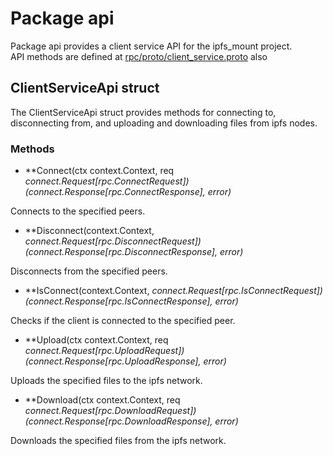 # Package api

Package api provides a client service API for the ipfs_mount project.\
API methods are defined at [rpc/proto/client_service.proto](https://github.com/rabbitprincess/ipfs-mount/blob/main/rpc/proto/client_service.proto) also

## ClientServiceApi struct

The ClientServiceApi struct provides methods for connecting to, disconnecting from, and uploading and downloading files from ipfs nodes.

### Methods

* **Connect(ctx context.Context, req *connect.Request[rpc.ConnectRequest]) (*connect.Response[rpc.ConnectResponse], error)**

Connects to the specified peers.

* **Disconnect(context.Context, *connect.Request[rpc.DisconnectRequest]) (*connect.Response[rpc.DisconnectResponse], error)**

Disconnects from the specified peers.

* **IsConnect(context.Context, *connect.Request[rpc.IsConnectRequest]) (*connect.Response[rpc.IsConnectResponse], error)**

Checks if the client is connected to the specified peer.

* **Upload(ctx context.Context, req *connect.Request[rpc.UploadRequest]) (*connect.Response[rpc.UploadResponse], error)**

Uploads the specified files to the ipfs network.

* **Download(ctx context.Context, req *connect.Request[rpc.DownloadRequest]) (*connect.Response[rpc.DownloadResponse], error)**

Downloads the specified files from the ipfs network.

